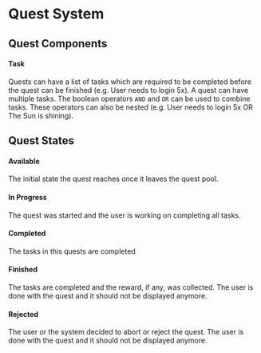 # Quest System

## Quest Components

#### Task
Quests can have a list of tasks which are required to be completed before the quest can be finished (e.g. User needs to login 5x).
A quest can have multiple tasks. The boolean operators ``AND`` and ``OR`` can be used to combine tasks. These operators can also be nested (e.g. User needs to login 5x OR The Sun is shining).

## Quest States

#### Available
The initial state the quest reaches once it leaves the quest pool.

#### In Progress
The quest was started and the user is working on completing all tasks.

#### Completed
The tasks in this quests are completed

#### Finished
The tasks are completed and the reward, if any, was collected.
The user is done with the quest and it should not be displayed anymore.

#### Rejected
The user or the system decided to abort or reject the quest.
The user is done with the quest and it should not be displayed anymore.
